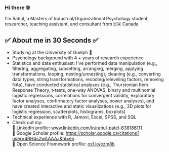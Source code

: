 ### Hi there 🤓

I'm Rahul, a Masters of Industrial/Organizational Psychology student, researcher, teaching assistant, and consultant from 🇨🇦 Canada 

## ✅ About me in 30 Seconds ✅
- Studying at the University of Guelph 🐄
- Psychology background with 4 + years of research experience
- Statistics and data enthusiast: I've performed data manipulation (e.g., filtering, aggregating, subsetting, arranging, merging, applying transformations, looping, nesting/unnesting), cleaning (e.g., converting data types, string transformations, recoding/releveling factors, removing NAs), have conducted statistical analyses (e.g., Thurstonian Item Response Theory, t-tests, one-way ANOVAS, binary and multinomial logistic regressions, correlations for convergent validity, exploratory factor analyses, confirmatory factor analyses, power analyses), and have created interactive and static visualizations (e.g., 3D plots for logistic regression, scatterplots, histograms, boxplots)
- Technical experience with R, Jamovi, Excel, SPSS, and SQL
- Check out my: <br>
🔗 LinkedIn profile: www.linkedin.com/in/rahul-patel-838186111 <br>
🔗 Google Scholar profile: https://scholar.google.ca/citations?user=4RH4s2wAAAAJ&hl=en <br>
🔗 Open Science Framework profile: [osf.io/ezm8b ](https://osf.io/ezm8b/)
